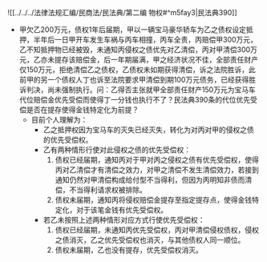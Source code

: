 ![[../../../法律法规汇编/民商法/民法典/第二编 物权#^m5fay3|民法典390]]
- 甲欠乙200万元，债权1年后届期，甲以一辆宝马豪华轿车为乙之债权设定抵押，半年后一日甲开车发生车祸与丙车相撞，丙车全责，丙赔偿甲300万元，乙不知抵押物已经被毁，未通知丙侵权之债优先对乙清偿，丙对甲清偿300万元，乙亦未提存该赔偿金，后一年期届满，甲之经济状况不佳，全部责任财产仅150万元，拒绝清偿乙之债权，乙债权未如期获得清偿，诉之法院胜诉，此前甲的另一个债权人丁也诉至法院要求甲清偿到期100万元债务，已经获得胜诉判决，尚未强制执行。问：乙得否主张就甲全部责任财产150万元为宝马车代位赔偿金优先受偿而使得丁一分钱也执行不了？民法典390条的代位优先受偿是否在提存使得金钱特定化为前提？
	- 目前个人理解为：
		- 乙之抵押权因为宝马车的灭失已经灭失，转化为对丙对甲的侵权之债的优先受偿权。
		- 乙有两种情形行使对此侵权之债的优先受偿权：
			1. 债权已经届期，通知丙对于甲对丙之侵权之债有优先受偿权，使得丙对乙清偿才有清偿之效力，对甲之清偿不发生清偿效力，若接到通知仍然对甲清偿构成给付型不当得利，但因为丙明知非债而清偿，不当得利请求权被排除。
			2. 债权未届期，通知丙将侵权赔偿金提存至指定提存点，使得金钱特定化，对于该笔金钱有优先受偿权。
		- 若乙未按照上述两种情形对应方式行使优先受偿权：
			1. 债权已经届期，未通知丙优先受偿权，丙对甲清偿侵权债权，侵权之债消灭，乙之优先受偿权也消灭，与其他债权人同一顺位。
			2. 债权未届期，乙也没有提存，优先受偿权消灭。